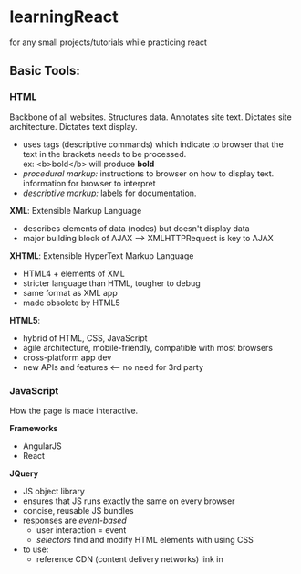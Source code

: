 # learningReact
for any small projects/tutorials while practicing react

## Basic Tools:
### HTML
Backbone of all websites. Structures data. Annotates site text. Dictates site architecture. Dictates text display.
  - uses tags (descriptive commands) which indicate to browser that the text in the brackets needs to be processed.  
  ex: \<b>bold\</b> will produce <b>bold</b>
  - *procedural markup:* instructions to browser on how to display text. information for browser to interpret 
  - *descriptive markup:* labels for documentation.  
  
**XML**: Extensible Markup Language
 - describes elements of data (nodes) but doesn't display data
 - major building block of AJAX --> XMLHTTPRequest is key to AJAX 
 
**XHTML**: Extensible HyperText Markup Language
  - HTML4 + elements of XML
  - stricter language than HTML, tougher to debug
  - same format as XML app
  - made obsolete by HTML5
  
**HTML5**: 
  - hybrid of HTML, CSS, JavaScript
  - agile architecture, mobile-friendly, compatible with most browsers
  - cross-platform app dev
  - new APIs and features <-- no need for 3rd party

### JavaScript
How the page is made interactive.

**Frameworks**
- AngularJS
- React

**JQuery**
- JS object library
- ensures that JS runs exactly the same on every browser
- concise, reusable JS bundles
- responses are *event-based*
  - user interaction = event
  - *selectors* find and modify HTML elements with using CSS
- to use: 
  - reference CDN (content delivery networks) link in <script> tag
  - register a ready event for the document 

**Task Runner Tools**
workflow management tools. tackle repetitive but essential tasks. programs with plug-ins
- Grunt
- Glup

### CSS
how elements appear. background colors. navigation bars. fonts and text alignment.
- works with HTML but kept in a separate file -- changes in appearance don't affect structure
- cascading --> globally update design for multiple pages at once -- streamlined to one layered file

**CSS3**: 
- backwards-compatible with older versions of CSS
- debugs and extends past features
- mobile development, accounts for responsive design -- handle media quaeries 
- Flash functionality by working with JavaScript
- split into modules: selectors, box model, backgrounds, borders, text effects
- web font support (google font/typecast), use more than web safe fonts
- faster dev and faster load times 
- transformations, animations, transitions without JS or Flash
- new colors/gradient colors and image effects 
- box-sizing addressing alignment problems 
  
**CSS Grid**
- doesn't require a framework, just browser compatibility
- new layout control, works with existing layout tools
- easier to build dynamic, asymmetrical layouts - control of both col and rows simultaneously 

**Sass**:
- CSS pre-processor, code in Sass and it will be compiled into a CSS file
- variables: reduces repetitive work, don't have to code in-line 
- mixin: group CSS declarations and reuse them throughout the file 
- responsive design: "respond-to" mixin `that make it easier to write media queries and create responsive breakpoints
- partials: code snippets, don't get compiled into CSS
- extenders: shared attributes are coded once and inherited 
- nesting: hierarchy 
- uses Ruby scripting language 
- frameworks --> Compass, Bourbon

**Frameworks**:
- Bootstrap
- Foundation

### AJAX
Asynchronous JavaScript + XML. asynchronously exchange small amounts of data with the server behind the scences without affecting the rest of the page
- ex: drop-down menus, predictive text, auto-fill
- less stress on the network and faster operations 
- asynchronous: behind the scenes, independent from each other 
- breakdown:
  - XML/JSON
  - CSS
  - JavaScript
  - XMLHttpRequest objects: retrieve the data with the server behind the scenes
- callbacks vs. postbacks:
  - pre-AJAX: any browser request from db makes a site responsive, Postbacks 
  - post-AJAX: request small amounts of data directly from the server, no need for postback, Callback
- benefit of AJAX:
  - better speed and performance
  - more responsive, user-friendly
  - browser-/platform-independent
  - ideal for updating small bits of info
  - won't slow down with limited bandwidth

**JSON**:
- data interchange format, improve server-to-browser communications
- text only, uses brackets and tags
- written in JavaScript format, compatible with front-end, JSON can be directly converted into JS 
- doesn’t require an end tag, won’t “break” without one
- shorter to read and quicker to write
- uses arrays
- makes AJAX faster

